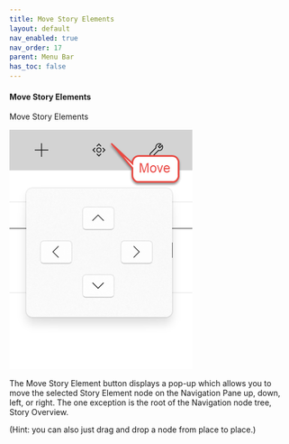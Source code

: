 ```yaml
---
title: Move Story Elements
layout: default
nav_enabled: true
nav_order: 17
parent: Menu Bar
has_toc: false
---
```

#### Move Story Elements
Move Story Elements

![](../media/Move-Story-Elements.png)

The Move Story Element button displays a pop-up which allows you to move the selected Story Element node on the Navigation Pane up, down, left, or right. The one exception is the root of the Navigation node tree, Story Overview. 

(Hint: you can also just drag and drop a node from place to place.)








